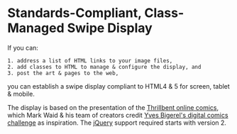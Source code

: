 # Standards-Compliant, Class-Managed Swipe Display

If you can:

	1. address a list of HTML links to your image files,
	2. add classes to HTML to manage & configure the display, and
	3. post the art & pages to the web,

you can establish a swipe display compliant to HTML4 &amp; 5 for screen, tablet &amp; mobile.

The display is based on the presentation of the [Thrillbent online comics](http://thrillbent.com), which Mark Waid &amp; his team of creators credit [Yves Bigerel's digital comics challenge](http://www.deviantart.com/balak01/art/about-DIGITAL-COMICS-111966969) as inspiration. The [jQuery](http://code.jquery.com/jquery/) support required starts with version 2.
